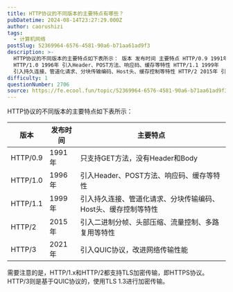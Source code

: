 ```yaml
---
title: HTTP协议的不同版本的主要特点有哪些？
pubDatetime: 2024-08-14T23:27:29.000Z
author: caorushizi
tags:
  - 计算机网络
postSlug: 52369964-6576-4581-90a6-b71aa61ad9f3
description: >-
  HTTP协议的不同版本的主要特点如下表所示： 版本 发布时间 主要特点 HTTP/0.9 1991年 只支持GET方法，没有Header和Body
  HTTP/1.0 1996年 引入Header、POST方法、响应码、缓存等特性 HTTP/1.1 1999年
  引入持久连接、管道化请求、分块传输编码、Host头、缓存控制等特性 HTTP/2 2015年 引入二进制分帧、头部压缩、流量控制、多路复用等
difficulty: 1
questionNumber: 2706
source: https://fe.ecool.fun/topic/52369964-6576-4581-90a6-b71aa61ad9f3
---
```


HTTP协议的不同版本的主要特点如下表所示：

| 版本     | 发布时间 | 主要特点                                                       |
| -------- | -------- | -------------------------------------------------------------- |
| HTTP/0.9 | 1991年   | 只支持GET方法，没有Header和Body                                |
| HTTP/1.0 | 1996年   | 引入Header、POST方法、响应码、缓存等特性                       |
| HTTP/1.1 | 1999年   | 引入持久连接、管道化请求、分块传输编码、Host头、缓存控制等特性 |
| HTTP/2   | 2015年   | 引入二进制分帧、头部压缩、流量控制、多路复用等特性             |
| HTTP/3   | 2021年   | 引入QUIC协议，改进网络传输性能                                 |

需要注意的是，HTTP/1.x和HTTP/2都支持TLS加密传输，即HTTPS协议。HTTP/3则是基于QUIC协议的，使用TLS 1.3进行加密传输。
